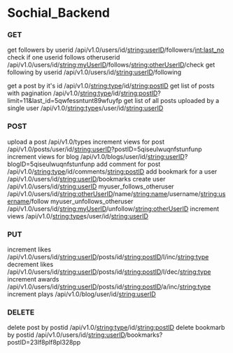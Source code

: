 # Sochial_Backend




### GET
get followers by userid /api/v1.0/users/id/<string:userID>/followers/<int:last_no>
check if one userid follows otheruserid /api/v1.0/users/id/<string:myUserID>/follows/<string:otherUserID>/check
get following by userid /api/v1.0/users/id/<string:userID>/following

get a post by it's id /api/v1.0/<string:type>/id/<string:postID>
get list of posts with pagination /api/v1.0/<string:type>/id/<string:postID>?limit=11&last_id=5qwfessntunt89wfuyfp
get list of all posts uploaded by a single user /api/v1.0/<string:type>s/user/id/<string:userID>


### POST
upload a post    /api/v1.0/types 
increment views for post /api/v1.0/posts/user/id/<string:userID>?postID=5qiseulwuqnfstunfunp
increment views for blog /api/v1.0/blogs/user/id/<string:userID>?blogID=5qiseulwuqnfstunfunp
add comment for post /api/v1.0/<string:type>/id/comments/<string:postID>
add bookmark for a user /api/v1.0/users/id/<string:userID>/bookmarks
create user /api/v1.0/users/id/<string:userID>
myuser_follows_otheruser /api/v1.0/users/id/<string:otherUserID>/name/<string:name>/username/<string:username>/follow
myuser_unfollows_otheruser /api/v1.0/users/id/<string:myUserID>/unfollow/<string:otherUserID>
increment views  /api/v1.0/<string:type>s/user/id/<string:userID>

### PUT
increment likes /api/v1.0/users/id/<string:userID>/posts/id/<string:postID>/l/inc/<string:type>
decrement likes /api/v1.0/users/id/<string:userID>/posts/id/<string:postID>/l/dec/<string:type>
increment awards /api/v1.0/users/id/<string:userID>/posts/id/<string:postID>/a/inc/<string:type>
increment plays  /api/v1.0/blog/user/id/<string:userID>

### DELETE
delete post by postid /api/v1.0/<string:type>/id/<string:postID>
delete bookmarb by postid /api/v1.0/users/id/<string:userID>/bookmarks?postID=23lf8plf8pl328pp
